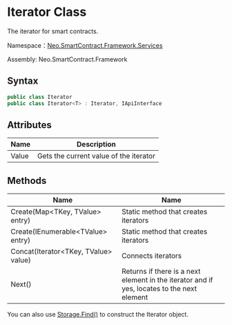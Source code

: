 # Iterator Class

The iterator for smart contracts.

Namespace：[Neo.SmartContract.Framework.Services](../services.md)

Assembly: Neo.SmartContract.Framework

## Syntax

```c#
public class Iterator
public class Iterator<T> : Iterator, IApiInterface
```

## Attributes

| Name | Description          |
| ----- | ------------------------ |
| Value | Gets the current value of the iterator |

## Methods

| Name                            | Name                                                     |
| ----------------------------------- | ------------------------------------------------------------ |
| Create(Map\<TKey, TValue\> entry) | Static method that creates iterators                         |
| Create(IEnumerable\<TValue\> entry)  | Static method that creates iterators            |
| Concat(Iterator\<TKey, TValue\> value) |Connects iterators |
| Next()            | Returns if there is a next element in the iterator and if yes, locates to the next element |

You can also use [Storage.Find()](Storage/Find.md)  to construct the Iterator object.